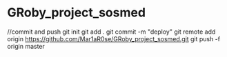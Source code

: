 # GRoby_project_sosmed

//commit and push
git init
git add .
git commit -m "deploy"
git remote add origin https://github.com/Mar1aR0se/GRoby_project_sosmed.git
git push -f origin master